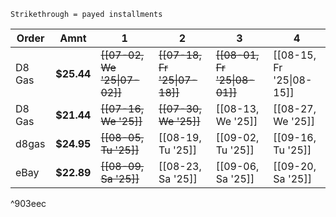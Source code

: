 	Strikethrough = payed installments

| Order  | Amnt       | 1                            | 2                            | 3                            | 4                        |
| ------ | ---------- | ---------------------------- | ---------------------------- | ---------------------------- | ------------------------ |
| D8 Gas | **$25.44** | ~~[[07-02, We '25\|07-02]]~~ | ~~[[07-18, Fr '25\|07-18]]~~ | ~~[[08-01, Fr '25\|08-01]]~~ | [[08-15, Fr '25\|08-15]] |
| D8 Gas | **$21.44** | ~~[[07-16, We '25]]~~        | ~~[[07-30, We '25]]~~        | [[08-13, We '25]]            | [[08-27, We '25]]        |
| d8gas  | **$24.95** | ~~[[08-05, Tu '25]]~~        | [[08-19, Tu '25]]            | [[09-02, Tu '25]]            | [[09-16, Tu '25]]        |
| eBay   | **$22.89** | ~~[[08-09, Sa '25]]~~        | [[08-23, Sa '25]]            | [[09-06, Sa '25]]            | [[09-20, Sa '25]]        |

^903eec

